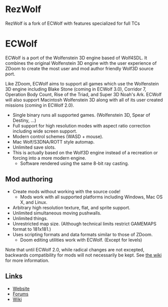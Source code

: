 RezWolf
======

RezWolf is a fork of ECWolf with features specialized for full TCs

ECWolf
======

ECWolf is a port of the Wolfenstein 3D engine based of Wolf4SDL. It combines the original Wolfenstein 3D engine with the user experience of ZDoom to create the most user and mod author friendly Wolf3D source port.

Like ZDoom, ECWolf aims to support all games which use the Wolfenstein 3D engine including Blake Stone (coming in ECWolf 3.0), Corridor 7, Operation Body Count, Rise of the Triad, and Super 3D Noah's Ark.  ECWolf will also support Macintosh Wolfenstein 3D along with all of its user created missions (coming in ECWolf 2.0).

* Single binary runs all supported games.  (Wolfenstein 3D, Spear of Destiny, ...)
* Full support for high resolution modes with aspect ratio correction including wide screen support.
* Modern control schemes (WASD + mouse).
* Mac Wolf/S3DNA/ROTT style automap.
* Unlimited save slots.
* This is actually based on the Wolf3D engine instead of a recreation or forcing into a more modern engine.
    * Software rendered using the same 8-bit ray casting.

Mod authoring
-------------

* Create mods without working with the source code!
    * Mods work with all supported platforms including Windows, Mac OS X, and Linux.
* Arbitrary high resolution texture, flat, and sprite support.
* Unlimited simultaneous moving pushwalls.
* Unlimited things.
* Unrestricted map size. (Although technical limits restrict GAMEMAPS format to 181x181.)
* Uses scripting formats and data formats similar to those of ZDoom.
    * Doom editing utilities work with ECWolf. (Except for levels)

Note that until ECWolf 2.0, while radical changes are not excepted, backwards compatibility for mods will not necessarily be kept.  See [the wiki](http://maniacsvault.net/ecwolf/wiki/Version_compatibility) for more information.

Links
-----

* [Website](http://maniacsvault.net/ecwolf/)
* [Forums](http://forum.drdteam.org/viewforum.php?f=174)
* [Wiki](http://maniacsvault.net/ecwolf/wiki/)
